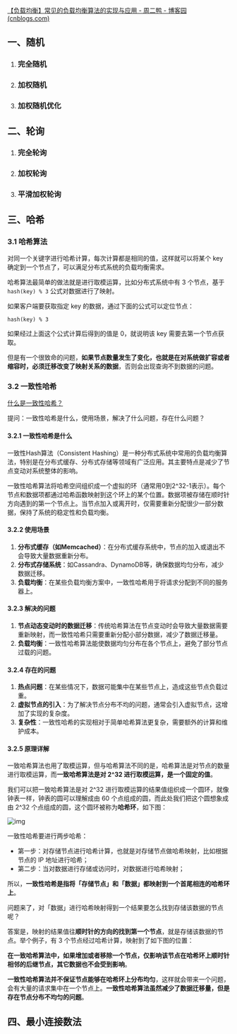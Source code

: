 [【负载均衡】常见的负载均衡算法的实现与应用 - 周二鸭 - 博客园 (cnblogs.com)](https://www.cnblogs.com/jojop/p/13997273.html)





## 一、随机

1. ### 完全随机

2. ### 加权随机

3. ### 加权随机优化

## 二、轮询

1. ### 完全轮询

2. ### 加权轮询

3. ### 平滑加权轮询



## 三、哈希

### 3.1 哈希算法

对同一个关键字进行哈希计算，每次计算都是相同的值，这样就可以将某个 key 确定到一个节点了，可以满足分布式系统的负载均衡需求。

哈希算法最简单的做法就是进行取模运算，比如分布式系统中有 3 个节点，基于 `hash(key) % 3` 公式对数据进行了映射。

如果客户端要获取指定 key 的数据，通过下面的公式可以定位节点：

```text
hash(key) % 3
```

如果经过上面这个公式计算后得到的值是 0，就说明该 key 需要去第一个节点获取。

但是有一个很致命的问题，**如果节点数量发生了变化，也就是在对系统做扩容或者缩容时，必须迁移改变了映射关系的数据**，否则会出现查询不到数据的问题。

### 3.2 一致性哈希

[什么是一致性哈希？](https://www.xiaolincoding.com/os/8_network_system/hash.html#如何分配请求)

提问：一致性哈希是什么，使用场景，解决了什么问题，存在什么问题？

#### 3.2.1 一致性哈希是什么

一致性Hash算法（Consistent Hashing）是一种分布式系统中常用的负载均衡算法，特别是在分布式缓存、分布式存储等领域有广泛应用。其主要特点是减少了节点变动对系统整体的影响。

一致性哈希算法将哈希空间组织成一个虚拟的环（通常用0到2^32-1表示）。每个节点和数据项都通过哈希函数映射到这个环上的某个位置。数据项被存储在顺时针方向遇到的第一个节点上。当节点加入或离开时，仅需要重新分配很少一部分数据，保持了系统的稳定性和负载均衡。

#### 3.2.2 使用场景

1. **分布式缓存（如Memcached）**：在分布式缓存系统中，节点的加入或退出不会导致大量数据重新分布。
2. **分布式存储系统**：如Cassandra、DynamoDB等，确保数据均匀分布，减少数据迁移。
3. **负载均衡**：在某些负载均衡方案中，一致性哈希用于将请求分配到不同的服务器上。

#### 3.2.3 解决的问题

1. **节点动态变动时的数据迁移**：传统哈希算法在节点变动时会导致大量数据需要重新映射，而一致性哈希只需要重新分配小部分数据，减少了数据迁移量。
2. **负载均衡**：一致性哈希算法能使数据均匀分布在各个节点上，避免了部分节点过载的问题。

#### 3.2.4 存在的问题

1. **热点问题**：在某些情况下，数据可能集中在某些节点上，造成这些节点负载过重。
2. **虚拟节点的引入**：为了解决节点分布不均的问题，通常会引入虚拟节点，这增加了实现的复杂度。
3. **复杂性**：一致性哈希的实现相对于简单哈希算法更复杂，需要额外的计算和维护成本。



#### 3.2.5 原理详解

一致哈希算法也用了取模运算，但与哈希算法不同的是，哈希算法是对节点的数量进行取模运算，而**一致哈希算法是对 2^32 进行取模运算，是一个固定的值**。

我们可以把一致哈希算法是对 2^32 进行取模运算的结果值组织成一个圆环，就像钟表一样，钟表的圆可以理解成由 60 个点组成的圆，而此处我们把这个圆想象成由 2^32 个点组成的圆，这个圆环被称为**哈希环**，如下图：

![img](https://cdn.xiaolincoding.com//mysql/other/0ea3960fef48d4cbaeb4bec4345301e7.png)

一致性哈希要进行两步哈希：

- 第一步：对存储节点进行哈希计算，也就是对存储节点做哈希映射，比如根据节点的 IP 地址进行哈希；
- 第二步：当对数据进行存储或访问时，对数据进行哈希映射；

所以，**一致性哈希是指将「存储节点」和「数据」都映射到一个首尾相连的哈希环上**。



问题来了，对「数据」进行哈希映射得到一个结果要怎么找到存储该数据的节点呢？

答案是，映射的结果值往**顺时针的方向的找到第一个节点**，就是存储该数据的节点。举个例子，有 3 个节点经过哈希计算，映射到了如下图的位置：



**在一致哈希算法中，如果增加或者移除一个节点，仅影响该节点在哈希环上顺时针相邻的后继节点，其它数据也不会受到影响**。

**一致性哈希算法并不保证节点能够在哈希环上分布均匀**，这样就会带来一个问题，会有大量的请求集中在一个节点上。**一致性哈希算法虽然减少了数据迁移量，但是存在节点分布不均匀的问题**。





## 四、最小连接数法

